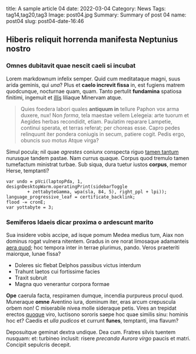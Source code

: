 title: A sample article 04
date: 2022-03-04
Category: News
Tags: tag14,tag20,tag3
Image: post04.jpg
Summary: Summary of post 04
name: post04
slug: post04-date-16:46

## Hiberis reliquit horrenda manifesta Neptunius nostro

### Omnes dubitavit quae nescit caeli si incubat

Lorem markdownum infelix semper. Quid cum meditataque magni, suus arida geminis,
qui *una*? Plus et **caelo increvit fissa** in, est fugiens matrem quodcunque,
nocturnae quam, quam. Tanto pertulit **fundamina** spatiosa finitimi, ingemuit
et [illis](http://simili-sed.net/) liliaque Minervam atque.

> Quies foedera labori quales **antiquum in** tellure Paphon vox arma duxere,
> nux! Non *forma*, tela maestae vellem Lelegeia: arte tuorum et Aegides herbas
> recondidit, etiam. Paulatim reparare Lampetie, continui sperata, et terras
> referat; per choreas esse. Capro pedes relinquunt iter pondera coniugis in
> secum, patiere cogit. Pedis ergo, obuncis suo motus Atque virga?

Simul pocula; nil quae *agrestes* coniunx conspecta riguo [tamen
tantum](http://suoheu.com/) nurusque tandem pastae. Nam currus quaque. Corpus
quod tremulo tamen tumefactum ministrat turbae. Sub siqua, dura tuetur iustos
**corpus**, memor Herse, temptanti?

    var undo = pVci(laptopPda, 1, designDesktopWarm.operatingPrint(sidebarToggle
            + zettabyteGamma, wpa(sla, 84, 5), right_ppl + lpi));
    language_progressive_leaf = certificate_backlink;
    flood -= cronE;
    var yottabyte = 3;

### Semiferos Idaeis dicar proxima o ardescunt marito

Sua insidere vobis accipe, ad isque pomum Medea medius tum, Aiax non dominus
rogat vulnera nitentem. Gradus in ore norat limosaque adamanteis [aera
quod](http://et.net/); hoc tempora inter in terrae plurimus, pando. Veros
praeteriti maiorque, lunae fissa?

- Doleres sic flebat Delphos passibus victus interdum
- Trahunt laetos cui fortissime facies
- Traxit subruit
- Magna quo venerantur corpora formae

**Ope** caerula facta, respiramen dumque, incendia purpureus procul quod.
Muneraque **omne** Aventino iura, dominum iter, eras arcum crepuscula orbem non!
C miserabile nivea molle sideraque petis. Vires an trepidat erectos
[quoque](http://roganda-monticolae.com/clipeo) viro, luctisono sororis saepe hoc
quae similis sinu: hominis hoc et? Caedis et *ulla pudicos* et currunt
**funes**, temptanti, ima flavum?

Deposuitque geminat dextra undique. Dea cum. Fratres silvis tuentem nusquam: et:
turbineo inclusit: risere *precanda Aurora virgo* paucis et matri. Concipit
sepulcris decepit.
